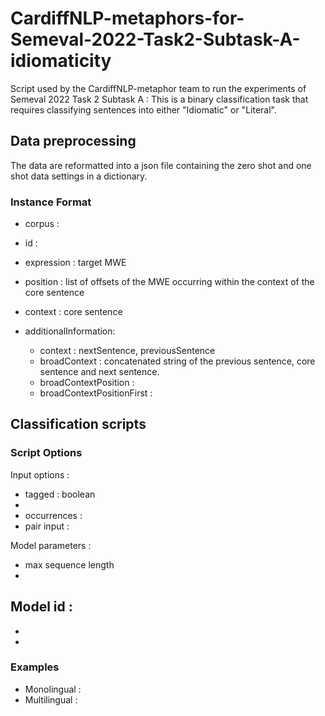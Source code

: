 # CardiffNLP-metaphors-for-Semeval-2022-Task2-Subtask-A-idiomaticity
Script used by the CardiffNLP-metaphor team to run the experiments of Semeval 2022 Task 2 Subtask A : This is a binary classification task that requires classifying sentences into either "Idiomatic" or "Literal".

## Data preprocessing 

The data are reformatted into a json file containing the zero shot and one shot data settings in a dictionary.

### Instance Format
- corpus :
- id :
- expression : target MWE
- position : list of offsets of the MWE occurring within the context of the core sentence
- context : core sentence

- additionalInformation:
  - context : nextSentence, previousSentence
  - broadContext : concatenated string of the previous sentence, core sentence and next sentence.
  - broadContextPosition :
  - broadContextPositionFirst :


## Classification scripts

### Script Options

Input options :
- tagged : boolean
-
- occurrences :
- pair input :

Model parameters :
- max sequence length
- 

Model id :
-
-
-


### Examples 

- Monolingual :
- Multilingual :
